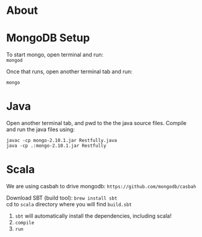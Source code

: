 # About

# MongoDB Setup

To start mongo, open terminal and run:
<br>
`mongod`

Once that runs, open another terminal tab and run:
<br>

`mongo`


# Java 

Open another terminal tab, and pwd to the the java source files. Compile and run the java files using:
<br>

`javac -cp mongo-2.10.1.jar Restfully.java`
<br>
`java -cp .:mongo-2.10.1.jar Restfully`


# Scala

We are using casbah to drive mongodb: `https://github.com/mongodb/casbah`

Download SBT (build tool): ` brew install sbt ` 
<br>
cd to `scala` directory where you will find `build.sbt`
<br>

1. `sbt` will automatically install the dependencies, including scala!
2. `compile`
3. `run` 
